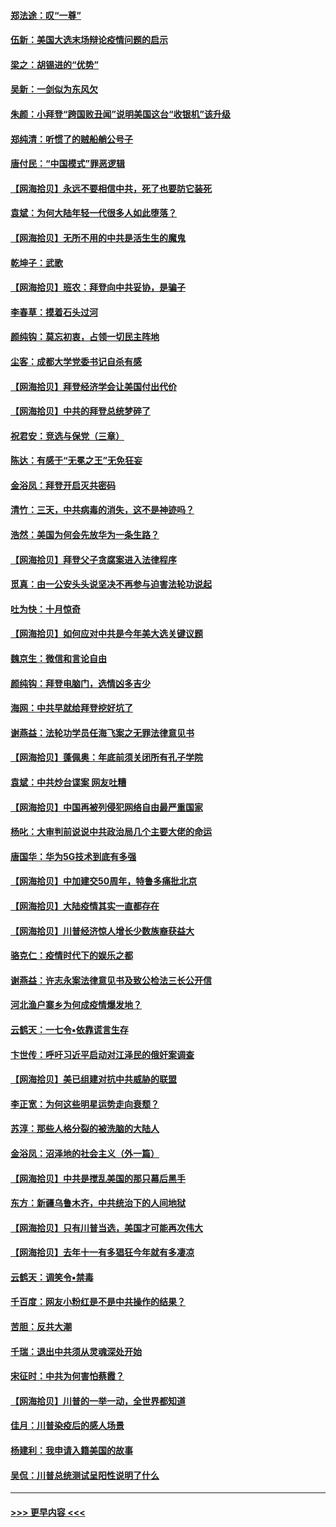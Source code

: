 #### [郑法途：叹“一尊”](../pages/nsc993/n12498837.md?t=10242351) 
#### [伍新：美国大选末场辩论疫情问题的启示](../pages/nsc993/n12498829.md?t=10242351) 
#### [梁之：胡锡进的“优势”](../pages/nsc993/n12498780.md?t=10242351) 
#### [吴新：一剑似为东风欠](../pages/nsc993/n12498772.md?t=10242351) 
#### [朱颜：小拜登“跨国败丑闻”说明美国这台“收银机”该升级](../pages/nsc993/n12498731.md?t=10242351) 
#### [郑纯清：听惯了的贼船艄公号子](../pages/nsc993/n12498721.md?t=10242351) 
#### [唐付民：“中国模式”罪恶逻辑](../pages/nsc993/n12498310.md?t=10242351) 
#### [【网海拾贝】永远不要相信中共，死了也要防它装死](../pages/nsc993/n12498162.md?t=10242351) 
#### [袁斌：为何大陆年轻一代很多人如此堕落？](../pages/nsc993/n12495696.md?t=10242351) 
#### [【网海拾贝】无所不用的中共是活生生的魔鬼](../pages/nsc993/n12495621.md?t=10242351) 
#### [乾坤子：武歌](../pages/nsc993/n12493391.md?t=10242351) 
#### [【网海拾贝】班农：拜登向中共妥协，是骗子](../pages/nsc993/n12492877.md?t=10242351) 
#### [李春草：摸着石头过河](../pages/nsc993/n12491121.md?t=10242351) 
#### [颜纯钩：莫忘初衷，占领一切民主阵地](../pages/nsc993/n12490965.md?t=10242351) 
#### [尘客：成都大学党委书记自杀有感](../pages/nsc993/n12490950.md?t=10242351) 
#### [【网海拾贝】拜登经济学会让美国付出代价](../pages/nsc993/n12489662.md?t=10242351) 
#### [【网海拾贝】中共的拜登总统梦碎了](../pages/nsc993/n12487896.md?t=10242351) 
#### [祝君安：竞选与保党（三章）](../pages/nsc993/n12487258.md?t=10242351) 
#### [陈达：有感于“无冕之王”无免狂妄](../pages/nsc993/n12485133.md?t=10242351) 
#### [金浴凤：拜登开启灭共密码](../pages/nsc993/n12485125.md?t=10242351) 
#### [清竹：三天，中共病毒的消失，这不是神迹吗？](../pages/nsc993/n12485027.md?t=10242351) 
#### [浩然：美国为何会先放华为一条生路？](../pages/nsc993/n12484997.md?t=10242351) 
#### [【网海拾贝】拜登父子贪腐案进入法律程序](../pages/nsc993/n12484957.md?t=10242351) 
#### [觅真：由一公安头头说坚决不再参与迫害法轮功说起](../pages/nsc993/n12484212.md?t=10242351) 
#### [吐为快：十月惊奇](../pages/nsc993/n12484172.md?t=10242351) 
#### [【网海拾贝】如何应对中共是今年美大选关键议题](../pages/nsc993/n12483755.md?t=10242351) 
#### [魏京生：微信和言论自由](../pages/nsc993/n12483372.md?t=10242351) 
#### [颜纯钩：拜登电脑门，选情凶多吉少](../pages/nsc993/n12482666.md?t=10242351) 
#### [海网：中共早就给拜登挖好坑了](../pages/nsc993/n12482660.md?t=10242351) 
#### [谢燕益：法轮功学员任海飞案之无罪法律意见书](../pages/nsc993/n12482512.md?t=10242351) 
#### [【网海拾贝】蓬佩奥：年底前须关闭所有孔子学院](../pages/nsc993/n12482443.md?t=10242351) 
#### [袁斌：中共炒台谍案 网友吐糟](../pages/nsc993/n12481564.md?t=10242351) 
#### [【网海拾贝】中国再被列侵犯网络自由最严重国家](../pages/nsc993/n12479643.md?t=10242351) 
#### [杨叱：大审判前说说中共政治局几个主要大佬的命运](../pages/nsc993/n12477527.md?t=10242351) 
#### [唐国华：华为5G技术到底有多强](../pages/nsc993/n12477483.md?t=10242351) 
#### [【网海拾贝】中加建交50周年，特鲁多痛批北京](../pages/nsc993/n12476892.md?t=10242351) 
#### [【网海拾贝】大陆疫情其实一直都存在](../pages/nsc993/n12473948.md?t=10242351) 
#### [【网海拾贝】川普经济惊人增长少数族裔获益大](../pages/nsc993/n12471565.md?t=10242351) 
#### [骆克仁：疫情时代下的娱乐之都](../pages/nsc993/n12471312.md?t=10242351) 
#### [谢燕益：许志永案法律意见书及致公检法三长公开信](../pages/nsc993/n12470870.md?t=10242351) 
#### [河北渔户寨乡为何成疫情爆发地？](../pages/nsc993/n12464936.md?t=10242351) 
#### [云鹤天：一七令▪依靠谎言生存](../pages/nsc993/n12470034.md?t=10242351) 
#### [卞世传：呼吁习近平启动对江泽民的俄奸案调查](../pages/nsc993/n12469722.md?t=10242351) 
#### [【网海拾贝】美已组建对抗中共威胁的联盟](../pages/nsc993/n12469018.md?t=10242351) 
#### [李正宽：为何这些明星运势走向衰颓？](../pages/nsc993/n12468730.md?t=10242351) 
#### [苏淳：那些人格分裂的被洗脑的大陆人](../pages/nsc993/n12467858.md?t=10242351) 
#### [金浴凤：沼泽地的社会主义（外一篇）](../pages/nsc993/n12467792.md?t=10242351) 
#### [【网海拾贝】中共是搅乱美国的那只幕后黑手](../pages/nsc993/n12467700.md?t=10242351) 
#### [东方：新疆乌鲁木齐，中共统治下的人间地狱](../pages/nsc993/n12466075.md?t=10242351) 
#### [【网海拾贝】只有川普当选，美国才可能再次伟大](../pages/nsc993/n12466013.md?t=10242351) 
#### [【网海拾贝】去年十一有多猖狂今年就有多凄凉](../pages/nsc993/n12463649.md?t=10242351) 
#### [云鹤天：调笑令▪禁毒](../pages/nsc993/n12462975.md?t=10242351) 
#### [千百度：网友小粉红是不是中共操作的结果？](../pages/nsc993/n12461025.md?t=10242351) 
#### [苦胆：反共大潮](../pages/nsc993/n12459469.md?t=10242351) 
#### [千瑞：退出中共须从灵魂深处开始](../pages/nsc993/n12459437.md?t=10242351) 
#### [宋征时：中共为何害怕蔡霞？](../pages/nsc993/n12459097.md?t=10242351) 
#### [【网海拾贝】川普的一举一动，全世界都知道](../pages/nsc993/n12458825.md?t=10242351) 
#### [佳月：川普染疫后的感人场景](../pages/nsc993/n12456994.md?t=10242351) 
#### [杨建利：我申请入籍美国的故事](../pages/nsc993/n12455635.md?t=10242351) 
#### [吴侃：川普总统测试呈阳性说明了什么](../pages/nsc993/n12451869.md?t=10242351) 

----
#### [ >>> 更早内容 <<< ](../indexes/nsc993-earlier.md)
